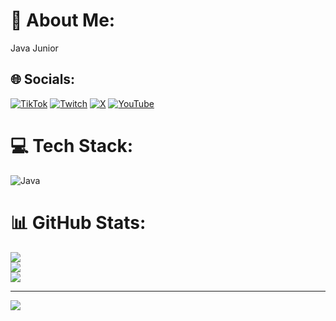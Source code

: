 # 💫 About Me:
Java Junior


## 🌐 Socials:
[![TikTok](https://img.shields.io/badge/TikTok-%23000000.svg?logo=TikTok&logoColor=white)](https://tiktok.com/@.animq) [![Twitch](https://img.shields.io/badge/Twitch-%239146FF.svg?logo=Twitch&logoColor=white)](https://twitch.tv/animarex1) [![X](https://img.shields.io/badge/X-black.svg?logo=X&logoColor=white)](https://x.com/animarex1) [![YouTube](https://img.shields.io/badge/YouTube-%23FF0000.svg?logo=YouTube&logoColor=white)](https://youtube.com/@@animarex1) 

# 💻 Tech Stack:
![Java](https://img.shields.io/badge/java-%23ED8B00.svg?style=for-the-badge&logo=openjdk&logoColor=white)
# 📊 GitHub Stats:
![](https://github-readme-stats.vercel.app/api?username=iAnima&theme=dark&hide_border=false&include_all_commits=true&count_private=true)<br/>
![](https://github-readme-streak-stats.herokuapp.com/?user=iAnima&theme=dark&hide_border=false)<br/>
![](https://github-readme-stats.vercel.app/api/top-langs/?username=iAnima&theme=dark&hide_border=false&include_all_commits=true&count_private=true&layout=compact)

---
[![](https://visitcount.itsvg.in/api?id=iAnima&icon=0&color=0)](https://visitcount.itsvg.in)

<!-- Proudly created with GPRM ( https://gprm.itsvg.in ) -->
